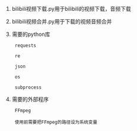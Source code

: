 1. bilibili视频下载.py用于bilibili的视频下载，音频下载

2. bilibili视频合并.py用于下载的视频音频合并

3. 需要的python库

        requests

        re

        json

        os

        subprocess
  
4. 需要的外部程序

        FFmpeg

        使用前需要把FFmpeg的路径设为系统变量
